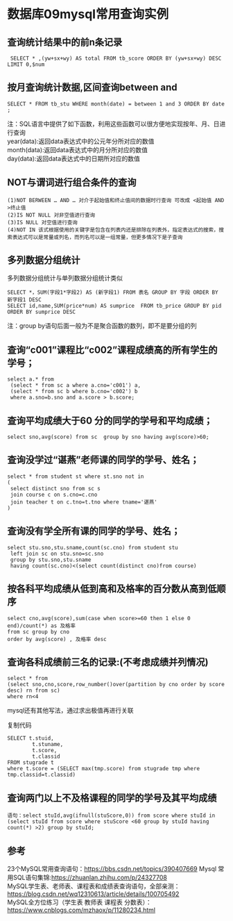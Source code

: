 # 数据库09mysql常用查询实例
## 查询统计结果中的前n条记录   
```
 SELECT * ,(yw+sx+wy) AS total FROM tb_score ORDER BY (yw+sx+wy) DESC LIMIT 0,$num
```

## 按月查询统计数据,区间查询between and  
```
SELECT * FROM tb_stu WHERE month(date) = between 1 and 3 ORDER BY date ;
```
注：SQL语言中提供了如下函数，利用这些函数可以很方便地实现按年、月、日进行查询  
year(data):返回data表达式中的公元年分所对应的数值  
month(data):返回data表达式中的月分所对应的数值  
day(data):返回data表达式中的日期所对应的数值  

## NOT与谓词进行组合条件的查询  
```
(1)NOT BERWEEN … AND … 对介于起始值和终止值间的数据时行查询 可改成 <起始值 AND >终止值
(2)IS NOT NULL 对非空值进行查询
(3)IS NULL 对空值进行查询
(4)NOT IN 该式根据使用的关键字是包含在列表内还是排除在列表外，指定表达式的搜索，搜索表达式可以是常量或列名，而列名可以是一组常量，但更多情况下是子查询
```

## 多列数据分组统计  
 多列数据分组统计与单列数据分组统计类似  
```
SELECT *，SUM(字段1*字段2) AS (新字段1) FROM 表名 GROUP BY 字段 ORDER BY 新字段1 DESC
SELECT id,name,SUM(price*num) AS sumprice  FROM tb_price GROUP BY pid ORDER BY sumprice DESC
```
 注：group by语句后面一般为不是聚合函数的数列，即不是要分组的列  

## 查询“c001”课程比“c002”课程成绩高的所有学生的学号；  
```
select a.* from
 (select * from sc a where a.cno='c001') a,
 (select * from sc b where b.cno='c002') b
 where a.sno=b.sno and a.score > b.score;
```

## 查询平均成绩大于60 分的同学的学号和平均成绩；  
```
select sno,avg(score) from sc  group by sno having avg(score)>60;
```
## 查询没学过“谌燕”老师课的同学的学号、姓名；  
```
select * from student st where st.sno not in
(
 select distinct sno from sc s
 join course c on s.cno=c.cno
 join teacher t on c.tno=t.tno where tname='谌燕'
)

```
## 查询没有学全所有课的同学的学号、姓名；  
```
select stu.sno,stu.sname,count(sc.cno) from student stu
 left join sc on stu.sno=sc.sno
 group by stu.sno,stu.sname
 having count(sc.cno)<(select count(distinct cno)from course)
```

## 按各科平均成绩从低到高和及格率的百分数从高到低顺序  
```
select cno,avg(score),sum(case when score>=60 then 1 else 0 end)/count(*) as 及格率
from sc group by cno
order by avg(score) , 及格率 desc
```
## 查询各科成绩前三名的记录:(不考虑成绩并列情况)  
```
select * from
(select sno,cno,score,row_number()over(partition by cno order by score desc) rn from sc)
where rn<4
```

mysql还有其他写法，通过求出极值再进行关联  

复制代码  
```
SELECT t.stuid, 
        t.stuname, 
        t.score, 
        t.classid 
FROM stugrade t 
where t.score = (SELECT max(tmp.score) from stugrade tmp where tmp.classid=t.classid)
```


## 查询两门以上不及格课程的同学的学号及其平均成绩  
```
语句：select stuId,avg(ifnull(stuScore,0)) from score where stuId in (select stuId from score where stuScore <60 group by stuId having count(*) >2) group by stuId;
```

## 参考
23个MySQL常用查询语句：https://bbs.csdn.net/topics/390407669 
Mysql 常用SQL语句集锦:https://zhuanlan.zhihu.com/p/24327708  
MySQL学生表、老师表、课程表和成绩表查询语句，全部亲测：https://blog.csdn.net/wq12310613/article/details/100705492  
MySQL全方位练习（学生表 教师表 课程表 分数表）：https://www.cnblogs.com/mzhaox/p/11280234.html  
